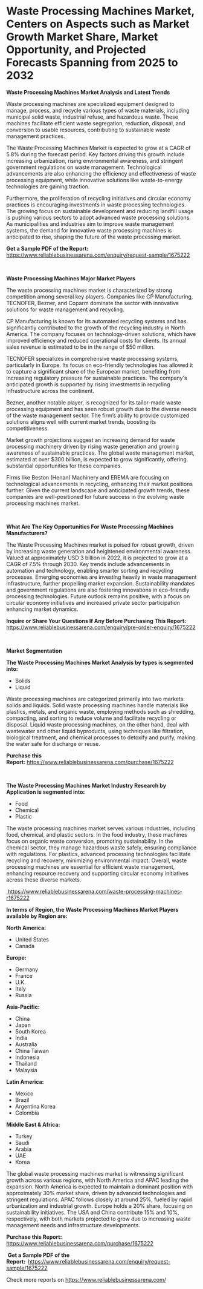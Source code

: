 <p><h1>Waste Processing Machines Market, Centers on Aspects such as Market Growth Market Share, Market Opportunity, and Projected Forecasts Spanning from 2025 to 2032</h1></p><p><strong>Waste Processing Machines Market Analysis and Latest Trends</strong></p>
<p><p>Waste processing machines are specialized equipment designed to manage, process, and recycle various types of waste materials, including municipal solid waste, industrial refuse, and hazardous waste. These machines facilitate efficient waste segregation, reduction, disposal, and conversion to usable resources, contributing to sustainable waste management practices.</p><p>The Waste Processing Machines Market is expected to grow at a CAGR of 5.8% during the forecast period. Key factors driving this growth include increasing urbanization, rising environmental awareness, and stringent government regulations on waste management. Technological advancements are also enhancing the efficiency and effectiveness of waste processing equipment, while innovative solutions like waste-to-energy technologies are gaining traction.</p><p>Furthermore, the proliferation of recycling initiatives and circular economy practices is encouraging investments in waste processing technologies. The growing focus on sustainable development and reducing landfill usage is pushing various sectors to adopt advanced waste processing solutions. As municipalities and industries aim to improve waste management systems, the demand for innovative waste processing machines is anticipated to rise, shaping the future of the waste processing market.</p></p>
<p><strong>Get a Sample PDF of the Report:&nbsp;</strong> <a href="https://www.reliablebusinessarena.com/enquiry/request-sample/1675222?utm_campaign=2221&utm_medium=2&utm_source=Github&utm_content=ia&utm_term=25032025&utm_id=waste-processing-machines">https://www.reliablebusinessarena.com/enquiry/request-sample/1675222</a></p>
<p>&nbsp;</p>
<p><strong>Waste Processing Machines Major Market Players</strong></p>
<p><p>The waste processing machines market is characterized by strong competition among several key players. Companies like CP Manufacturing, TECNOFER, Bezner, and Coparm dominate the sector with innovative solutions for waste management and recycling. </p><p>CP Manufacturing is known for its automated recycling systems and has significantly contributed to the growth of the recycling industry in North America. The company focuses on technology-driven solutions, which have improved efficiency and reduced operational costs for clients. Its annual sales revenue is estimated to be in the range of $50 million.</p><p>TECNOFER specializes in comprehensive waste processing systems, particularly in Europe. Its focus on eco-friendly technologies has allowed it to capture a significant share of the European market, benefiting from increasing regulatory pressure for sustainable practices. The company's anticipated growth is supported by rising investments in recycling infrastructure across the continent.</p><p>Bezner, another notable player, is recognized for its tailor-made waste processing equipment and has seen robust growth due to the diverse needs of the waste management sector. The firm’s ability to provide customized solutions aligns well with current market trends, boosting its competitiveness.</p><p>Market growth projections suggest an increasing demand for waste processing machinery driven by rising waste generation and growing awareness of sustainable practices. The global waste management market, estimated at over $300 billion, is expected to grow significantly, offering substantial opportunities for these companies.</p><p>Firms like Beston (Henan) Machinery and EREMA are focusing on technological advancements in recycling, enhancing their market positions further. Given the current landscape and anticipated growth trends, these companies are well-positioned for future success in the evolving waste processing machines market.</p></p>
<p>&nbsp;</p>
<p><strong>What Are The Key Opportunities For Waste Processing Machines Manufacturers?</strong></p>
<p><p>The Waste Processing Machines market is poised for robust growth, driven by increasing waste generation and heightened environmental awareness. Valued at approximately USD 3 billion in 2022, it is projected to grow at a CAGR of 7.5% through 2030. Key trends include advancements in automation and technology, enabling smarter sorting and recycling processes. Emerging economies are investing heavily in waste management infrastructure, further propelling market expansion. Sustainability mandates and government regulations are also fostering innovations in eco-friendly processing technologies. Future outlook remains positive, with a focus on circular economy initiatives and increased private sector participation enhancing market dynamics.</p></p>
<p><strong>Inquire or Share Your Questions If Any Before Purchasing This Report:</strong> <a href="https://www.reliablebusinessarena.com/enquiry/pre-order-enquiry/1675222?utm_campaign=2221&utm_medium=2&utm_source=Github&utm_content=ia&utm_term=25032025&utm_id=waste-processing-machines">https://www.reliablebusinessarena.com/enquiry/pre-order-enquiry/1675222</a></p>
<p>&nbsp;</p>
<p><strong>Market Segmentation</strong></p>
<p><strong>The Waste Processing Machines Market Analysis by types is segmented into:</strong></p>
<p><ul><li>Solids</li><li>Liquid</li></ul></p>
<p><p>Waste processing machines are categorized primarily into two markets: solids and liquids. Solid waste processing machines handle materials like plastics, metals, and organic waste, employing methods such as shredding, compacting, and sorting to reduce volume and facilitate recycling or disposal. Liquid waste processing machines, on the other hand, deal with wastewater and other liquid byproducts, using techniques like filtration, biological treatment, and chemical processes to detoxify and purify, making the water safe for discharge or reuse.</p></p>
<p><strong>Purchase this Report:&nbsp;</strong><a href="https://www.reliablebusinessarena.com/purchase/1675222?utm_campaign=2221&utm_medium=2&utm_source=Github&utm_content=ia&utm_term=25032025&utm_id=waste-processing-machines">https://www.reliablebusinessarena.com/purchase/1675222</a></p>
<p>&nbsp;</p>
<p><strong>The Waste Processing Machines Market Industry Research by Application is segmented into:</strong></p>
<p><ul><li>Food</li><li>Chemical</li><li>Plastic</li></ul></p>
<p><p>The waste processing machines market serves various industries, including food, chemical, and plastic sectors. In the food industry, these machines focus on organic waste conversion, promoting sustainability. In the chemical sector, they manage hazardous waste safely, ensuring compliance with regulations. For plastics, advanced processing technologies facilitate recycling and recovery, minimizing environmental impact. Overall, waste processing machines are essential for efficient waste management, enhancing resource recovery and supporting circular economy initiatives across these diverse markets.</p></p>
<p><a href="https://www.reliablebusinessarena.com/waste-processing-machines-r1675222?utm_campaign=2221&utm_medium=2&utm_source=Github&utm_content=ia&utm_term=25032025&utm_id=waste-processing-machines">&nbsp;https://www.reliablebusinessarena.com/waste-processing-machines-r1675222</a></p>
<p><strong>In terms of Region, the Waste Processing Machines Market Players available by Region are:</strong></p>
<p>
    <p> <strong> North America: </strong>
        <ul>
            <li>United States</li>
            <li>Canada</li>
        </ul>
        </p> 
    <p> <strong> Europe: </strong>
        <ul>
            <li>Germany</li>
            <li>France</li>
            <li>U.K.</li>
            <li>Italy</li>
            <li>Russia</li>
        </ul>
        </p> 
    <p> <strong> Asia-Pacific: </strong>
        <ul>
            <li>China</li>
            <li>Japan</li>
            <li>South Korea</li>
            <li>India</li>
            <li>Australia</li>
            <li>China Taiwan</li>
            <li>Indonesia</li>
            <li>Thailand</li>
            <li>Malaysia</li>
        </ul>
        </p> 
    <p> <strong> Latin America: </strong>
        <ul>
            <li>Mexico</li>
            <li>Brazil</li>
            <li>Argentina Korea</li>
            <li>Colombia</li>
        </ul>
        </p> 
    <p> <strong> Middle East & Africa: </strong>
        <ul>
            <li>Turkey</li>
            <li>Saudi</li>
            <li>Arabia</li>
            <li>UAE</li>
            <li>Korea</li>
        </ul>
    </p>
    </p>
<p><p>The global waste processing machines market is witnessing significant growth across various regions, with North America and APAC leading the expansion. North America is expected to maintain a dominant position with approximately 30% market share, driven by advanced technologies and stringent regulations. APAC follows closely at around 25%, fueled by rapid urbanization and industrial growth. Europe holds a 20% share, focusing on sustainability initiatives. The USA and China contribute 15% and 10%, respectively, with both markets projected to grow due to increasing waste management needs and infrastructure developments.</p></p>
<p><strong>Purchase this Report: </strong><a href="https://www.reliablebusinessarena.com/purchase/1675222?utm_campaign=2221&utm_medium=2&utm_source=Github&utm_content=ia&utm_term=25032025&utm_id=waste-processing-machines">https://www.reliablebusinessarena.com/purchase/1675222</a></p>
<p>&nbsp;<strong>Get a Sample PDF of the Report:&nbsp;&nbsp;</strong><a href="https://www.reliablebusinessarena.com/enquiry/request-sample/1675222?utm_campaign=2221&utm_medium=2&utm_source=Github&utm_content=ia&utm_term=25032025&utm_id=waste-processing-machines">https://www.reliablebusinessarena.com/enquiry/request-sample/1675222</a></p>
<p><strong></strong></p>
<p>Check more reports on <a href="https://www.reliablebusinessarena.com/?utm_campaign=2221&utm_medium=2&utm_source=Github&utm_content=ia&utm_term=25032025&utm_id=waste-processing-machines">https://www.reliablebusinessarena.com/</a></p>